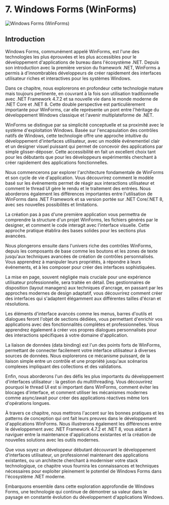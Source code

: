 # 7. Windows Forms (WinForms)

![Windows Forms (WinForms)](https://via.placeholder.com/800x200?text=Windows+Forms+%28WinForms%29)

## Introduction

Windows Forms, communément appelé WinForms, est l'une des technologies les plus éprouvées et les plus accessibles pour le développement d'applications de bureau dans l'écosystème .NET. Depuis son introduction avec la première version du framework .NET, WinForms a permis à d'innombrables développeurs de créer rapidement des interfaces utilisateur riches et interactives pour les systèmes Windows.

Dans ce chapitre, nous explorerons en profondeur cette technologie mature mais toujours pertinente, en couvrant à la fois son utilisation traditionnelle avec .NET Framework 4.7.2 et sa nouvelle vie dans le monde moderne de .NET Core et .NET 8. Cette double perspective est particulièrement importante pour WinForms, car elle représente un pont entre l'héritage du développement Windows classique et l'avenir multiplateforme de .NET.

WinForms se distingue par sa simplicité conceptuelle et sa proximité avec le système d'exploitation Windows. Basée sur l'encapsulation des contrôles natifs de Windows, cette technologie offre une approche intuitive du développement d'interfaces utilisateur, avec un modèle événementiel clair et un designer visuel puissant qui permet de concevoir des applications par simple glisser-déposer. Cette accessibilité en fait un excellent choix tant pour les débutants que pour les développeurs expérimentés cherchant à créer rapidement des applications fonctionnelles.

Nous commencerons par explorer l'architecture fondamentale de WinForms et son cycle de vie d'application. Vous découvrirez comment le modèle basé sur les événements permet de réagir aux interactions utilisateur et comment le thread UI gère le rendu et le traitement des entrées. Nous aborderons également les différences importantes entre l'utilisation de WinForms dans .NET Framework et sa version portée sur .NET Core/.NET 8, avec ses nouvelles possibilités et limitations.

La création pas à pas d'une première application vous permettra de comprendre la structure d'un projet WinForms, les fichiers générés par le designer, et comment le code interagit avec l'interface visuelle. Cette approche pratique établira des bases solides pour les sections plus avancées.

Nous plongerons ensuite dans l'univers riche des contrôles WinForms, depuis les composants de base comme les boutons et les zones de texte jusqu'aux techniques avancées de création de contrôles personnalisés. Vous apprendrez à manipuler leurs propriétés, à répondre à leurs événements, et à les composer pour créer des interfaces sophistiquées.

La mise en page, souvent négligée mais cruciale pour une expérience utilisateur professionnelle, sera traitée en détail. Des gestionnaires de disposition (layout managers) aux techniques d'ancrage, en passant par les approches modernes de design adaptatif, vous découvrirez comment créer des interfaces qui s'adaptent élégamment aux différentes tailles d'écran et résolutions.

Les éléments d'interface avancés comme les menus, barres d'outils et dialogues feront l'objet de sections dédiées, vous permettant d'enrichir vos applications avec des fonctionnalités complètes et professionnelles. Vous apprendrez également à créer vos propres dialogues personnalisés pour des interactions spécifiques à votre domaine d'application.

La liaison de données (data binding) est l'un des points forts de WinForms, permettant de connecter facilement votre interface utilisateur à diverses sources de données. Nous explorerons ce mécanisme puissant, de la liaison simple entre un contrôle et une propriété jusqu'aux scénarios complexes impliquant des collections et des validations.

Enfin, nous aborderons l'un des défis les plus importants du développement d'interfaces utilisateur : la gestion du multithreading. Vous découvrirez pourquoi le thread UI est si important dans WinForms, comment éviter les blocages d'interface, et comment utiliser les mécanismes modernes comme async/await pour créer des applications réactives même lors d'opérations longues.

À travers ce chapitre, nous mettrons l'accent sur les bonnes pratiques et les patterns de conception qui ont fait leurs preuves dans le développement d'applications WinForms. Nous illustrerons également les différences entre le développement avec .NET Framework 4.7.2 et .NET 8, vous aidant à naviguer entre la maintenance d'applications existantes et la création de nouvelles solutions avec les outils modernes.

Que vous soyez un développeur débutant découvrant le développement d'interfaces utilisateur, un professionnel maintenant des applications existantes, ou un architecte cherchant à moderniser votre stack technologique, ce chapitre vous fournira les connaissances et techniques nécessaires pour exploiter pleinement le potentiel de Windows Forms dans l'écosystème .NET moderne.

Embarquons ensemble dans cette exploration approfondie de Windows Forms, une technologie qui continue de démontrer sa valeur dans le paysage en constante évolution du développement d'applications Windows.
